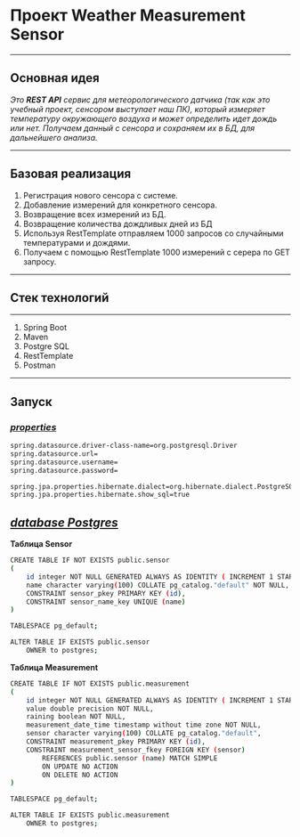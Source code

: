 # Проект Weather Measurement Sensor 
***
## Основная идея ##


*Это ***REST API*** сервис для метеорологического датчика (так как это учебный проект, сенсором выступает наш ПК), который измеряет температуру окружающего воздуха и может определить идет дождь или нет.
Получаем данный с сенсора и сохраняем их в БД, для дальнейшего анализа.*
***
## Базовая реализация
1. Регистрация нового сенсора с системе.
2. Добавление измерений для конкретного сенсора.
3. Возвращение всех измерений из БД.
4. Возвращение количества дождливых дней из БД
5. Используя RestTemplate отправляем 1000 запросов со случайными температурами и дождями.
6. Получаем с помощью RestTemplate 1000 измерений с серера по GET запросу.
***
## Стек технологий
***
1. Spring Boot
2. Maven
3. Postgre SQL
4. RestTemplate
5. Postman
***
## Запуск
### [*properties*](https://github.com/FattAkvarium/Weather-Measurement-Sensor/blob/master/src/main/resources/application.properties.orig)
```sh
spring.datasource.driver-class-name=org.postgresql.Driver
spring.datasource.url=
spring.datasource.username=
spring.datasource.password=

spring.jpa.properties.hibernate.dialect=org.hibernate.dialect.PostgreSQLDialect
spring.jpa.properties.hibernate.show_sql=true
```

## [*database Postgres*](https://github.com/FattAkvarium/Weather-Measurement-Sensor/blob/master/src/main/resources/database.properties.orig)

**Таблица Sensor** 
```sh
CREATE TABLE IF NOT EXISTS public.sensor
(
    id integer NOT NULL GENERATED ALWAYS AS IDENTITY ( INCREMENT 1 START 1 MINVALUE 1 MAXVALUE 2147483647 CACHE 1 ),
    name character varying(100) COLLATE pg_catalog."default" NOT NULL,
    CONSTRAINT sensor_pkey PRIMARY KEY (id),
    CONSTRAINT sensor_name_key UNIQUE (name)
)

TABLESPACE pg_default;

ALTER TABLE IF EXISTS public.sensor
    OWNER to postgres;
```

**Таблица Measurement**
```sh
CREATE TABLE IF NOT EXISTS public.measurement
(
    id integer NOT NULL GENERATED ALWAYS AS IDENTITY ( INCREMENT 1 START 1 MINVALUE 1 MAXVALUE 2147483647 CACHE 1 ),
    value double precision NOT NULL,
    raining boolean NOT NULL,
    measurement_date_time timestamp without time zone NOT NULL,
    sensor character varying(100) COLLATE pg_catalog."default",
    CONSTRAINT measurement_pkey PRIMARY KEY (id),
    CONSTRAINT measurement_sensor_fkey FOREIGN KEY (sensor)
        REFERENCES public.sensor (name) MATCH SIMPLE
        ON UPDATE NO ACTION
        ON DELETE NO ACTION
)

TABLESPACE pg_default;

ALTER TABLE IF EXISTS public.measurement
    OWNER to postgres;
```
